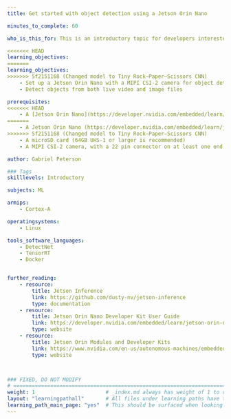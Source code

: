 ```yaml
---
title: Get started with object detection using a Jetson Orin Nano

minutes_to_complete: 60

who_is_this_for: This is an introductory topic for developers interested in integrating object detection into their applications.

<<<<<<< HEAD
learning_objectives:
=======
learning_objectives: 
>>>>>>> 5f2151168 (Changed model to Tiny Rock–Paper–Scissors CNN)
    - Set up a Jetson Orin Nano with a MIPI CSI-2 camera for object detection
    - Detect objects from both live video and image files

prerequisites:
<<<<<<< HEAD
    - A [Jetson Orin Nano](https://developer.nvidia.com/embedded/learn/jetson-orin-nano-devkit-user-guide/index.html)
=======
    - A Jetson Orin Nano (https://developer.nvidia.com/embedded/learn/jetson-orin-nano-devkit-user-guide/index.html)
>>>>>>> 5f2151168 (Changed model to Tiny Rock–Paper–Scissors CNN)
    - A microSD card (64GB UHS-1 or larger is recommended)
    - A MIPI CSI-2 camera, with a 22 pin connector on at least one end

author: Gabriel Peterson

### Tags
skilllevels: Introductory

subjects: ML

armips:
    - Cortex-A

operatingsystems:
    - Linux

tools_software_languages:
    - DetectNet
    - TensorRT
    - Docker


further_reading:
    - resource:
        title: Jetson Inference
        link: https://github.com/dusty-nv/jetson-inference
        type: documentation
    - resource:
        title: Jetson Orin Nano Developer Kit User Guide
        link: https://developer.nvidia.com/embedded/learn/jetson-orin-nano-devkit-user-guide/index.html
        type: website
    - resource:
        title: Jetson Orin Modules and Developer Kits
        link: https://www.nvidia.com/en-us/autonomous-machines/embedded-systems/jetson-orin/
        type: website



### FIXED, DO NOT MODIFY
# ================================================================================
weight: 1                       # _index.md always has weight of 1 to order correctly
layout: "learningpathall"       # All files under learning paths have this same wrapper
learning_path_main_page: "yes"  # This should be surfaced when looking for related content. Only set for _index.md of learning path content.
---
```

